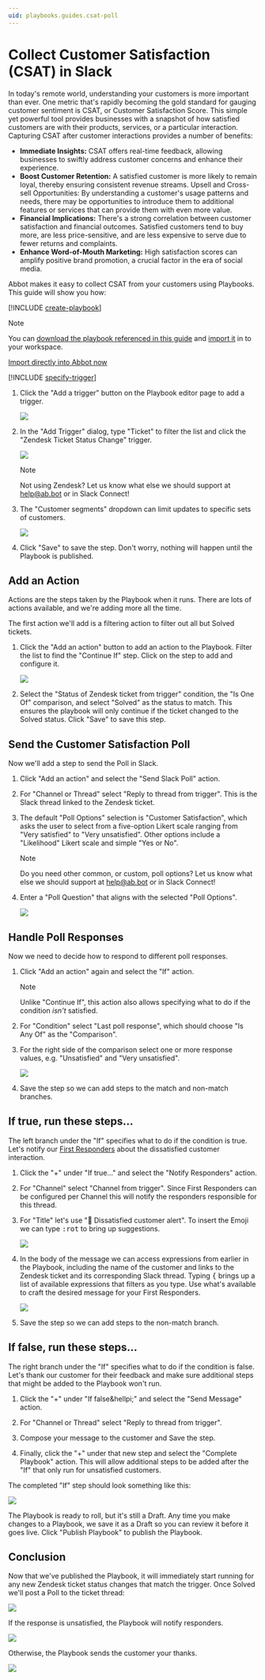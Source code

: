```yaml
---
uid: playbooks.guides.csat-poll
---
```


# Collect Customer Satisfaction (CSAT) in Slack

In today's remote world, understanding your customers is more important than ever. One metric that's rapidly becoming the gold standard for gauging customer sentiment is CSAT, or Customer Satisfaction Score. This simple yet powerful tool provides businesses with a snapshot of how satisfied customers are with their products, services, or a particular interaction. Capturing CSAT after customer interactions provides a number of benefits:

- **Immediate Insights:** CSAT offers real-time feedback, allowing businesses to swiftly address customer concerns and enhance their experience.
- **Boost Customer Retention:** A satisfied customer is more likely to remain loyal, thereby ensuring consistent revenue streams.
Upsell and Cross-sell Opportunities: By understanding a customer's usage patterns and needs, there may be opportunities to introduce them to additional features or services that can provide them with even more value.
- **Financial Implications:** There's a strong correlation between customer satisfaction and financial outcomes. Satisfied customers tend to buy more, are less price-sensitive, and are less expensive to serve due to fewer returns and complaints.
- **Enhance Word-of-Mouth Marketing:** High satisfaction scores can amplify positive brand promotion, a crucial factor in the era of social media.

Abbot makes it easy to collect CSAT from your customers using Playbooks. This guide will show you how:

[!INCLUDE [create-playbook](../../../includes/create-playbook.md)]

> [!NOTE]
> You can <a href="/public/playbooks/playbook.csat-poll.json" download>download the playbook referenced in this guide</a> and [import it](xref:playbooks.import) in to your workspace.
> <div><a class="btn btn-secondary" href="https://app.ab.bot/playbooks/import#Input.Name=CSAT%20Poll&Input.Description=Send%20a%20monthly%20CSAT%20poll%20to%20every%20subscribed%20customer.&Input.DefinitionUrl=https://docs.ab.bot/public/playbooks/playbook.csat-poll.json" target="_blank"><i class="bi bi-cloud-upload"></i> Import directly into Abbot now</a></div>

[!INCLUDE [specify-trigger](../../../includes/specify-trigger.md)]

1. Click the "Add a trigger" button on the Playbook editor page to add a trigger.

    <img src="/public/images/articles/quick-start.playbooks/add-trigger-button.png">

2. In the "Add Trigger" dialog, type "Ticket" to filter the list and click the "Zendesk Ticket Status Change" trigger.

    <img src="/public/images/articles/playbooks.guides.csat-poll/trigger-ticket.png">

    > [!NOTE]
    > Not using Zendesk?
    > Let us know what else we should support at [help@ab.bot](mailto:help@ab.bot) or in Slack Connect!

3. The "Customer segments" dropdown can limit updates to specific sets of customers.

   <img src="/public/images/articles/playbooks.guides.csat-poll/trigger-zendesk-status.png">

4. Click "Save" to save the step. Don't worry, nothing will happen until the Playbook is published.

## Add an Action

Actions are the steps taken by the Playbook when it runs. There are lots of actions available, and we're adding more all the time.

The first action we'll add is a filtering action to filter out all but Solved tickets.

1. Click the "Add an action" button to add an action to the Playbook. Filter the list to find the "Continue If" step. Click on the step to add and configure it.

    <img src="/public/images/articles/playbooks.guides.csat-poll/continue-if-step.png">

2. Select the "Status of Zendesk ticket from trigger" condition, the "Is One Of" comparison, and select "Solved" as the status to match. This ensures the playbook will only continue if the ticket changed to the Solved status. Click "Save" to save this step.

## Send the Customer Satisfaction Poll

Now we'll add a step to send the Poll in Slack.

1. Click "Add an action" and select the "Send Slack Poll" action.

2. For "Channel or Thread" select "Reply to thread from trigger". This is the Slack thread linked to the Zendesk ticket.

3. The default "Poll Options" selection is "Customer Satisfaction", which asks the user to select from a five-option Likert scale ranging from "Very satisfied" to "Very unsatisfied". Other options include a "Likelihood" Likert scale and simple "Yes or No".

    > [!NOTE]
    > Do you need other common, or custom, poll options?
    > Let us know what else we should support at [help@ab.bot](mailto:help@ab.bot) or in Slack Connect!

4. Enter a "Poll Question" that aligns with the selected "Poll Options".

    <img src="/public/images/articles/playbooks.guides.csat-poll/slack-poll-step.png">

## Handle Poll Responses

Now we need to decide how to respond to different poll responses.

1. Click "Add an action" again and select the "If" action.

    > [!NOTE]
    > Unlike "Continue If", this action also allows specifying what to do if the condition _isn't_ satisfied.

2. For "Condition" select "Last poll response", which should choose "Is Any Of" as the "Comparison".

3. For the right side of the comparison select one or more response values, e.g. "Unsatisfied" and "Very unsatisfied".

    <img src="/public/images/articles/playbooks.guides.csat-poll/if-unsatisfied-step.png">

4. Save the step so we can add steps to the match and non-match branches.

## If true, run these steps&hellip;

The left branch under the "If" specifies what to do if the condition is true.
Let's notify our [First Responders](xref:conversation-management.frs) about the dissatisfied customer interaction.

1. Click the "+" under "If true&hellip;" and select the "Notify Responders" action.

2. For "Channel" select "Channel from trigger". Since First Responders can be configured per Channel this will notify the responders responsible for this thread.

3. For "Title" let's use "🚨 Dissatisfied customer alert". To insert the Emoji we can type <kbd>:rot</kbd> to bring up suggestions.

    <img src="/public/images/articles/playbooks.guides.csat-poll/title-emoji.png">

4. In the body of the message we can access expressions from earlier in the Playbook, including the name of the customer and links to the Zendesk ticket and its corresponding Slack thread. Typing <kbd>{</kbd> brings up a list of available expressions that filters as you type. Use what's available to craft the desired message for your First Responders.

    <img src="/public/images/articles/playbooks.guides.csat-poll/message-expression.png">

5. Save the step so we can add steps to the non-match branch.

## If false, run these steps&hellip;

The right branch under the "If" specifies what to do if the condition is false.
Let's thank our customer for their feedback and make sure additional steps that might be added to the Playbook won't run.

1. Click the "+" under "If false&hellpi;" and select the "Send Message" action.

2. For "Channel or Thread" select "Reply to thread from trigger".

3. Compose your message to the customer and Save the step.

4. Finally, click the "+" under that new step and select the "Complete Playbook" action. This will allow additional steps to be added after the "If" that only run for unsatisfied customers.

The completed "If" step should look something like this:

<img src="/public/images/articles/playbooks.guides.csat-poll/if-complete.png">

The Playbook is ready to roll, but it's still a Draft. Any time you make changes to a Playbook, we save it as a Draft so you can review it before it goes live. Click "Publish Playbook" to publish the Playbook.

## Conclusion

Now that we've published the Playbook, it will immediately start running for any new Zendesk ticket status changes that match the trigger. Once Solved we'll post a Poll to the ticket thread:

<img src="/public/images/articles/playbooks.guides.csat-poll/poll-prompt.png">

If the response is unsatisfied, the Playbook will notify responders.

<img src="/public/images/articles/playbooks.guides.csat-poll/poll-result-dissatisfied.png">

Otherwise, the Playbook sends the customer your thanks.

<img src="/public/images/articles/playbooks.guides.csat-poll/poll-result-satisfied.png">
